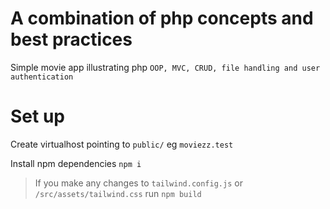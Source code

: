 # A combination of php concepts and best practices

Simple movie app illustrating php `OOP, MVC, CRUD, file handling and user authentication`

# Set up
Create virtualhost pointing to `public/` eg `moviezz.test`

Install npm dependencies `npm i`

> If you make any changes to `tailwind.config.js` or `/src/assets/tailwind.css` run `npm build`
